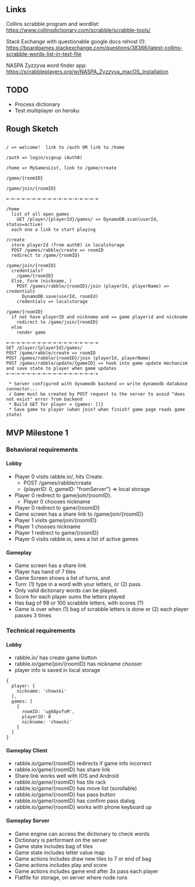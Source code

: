 ## Links

Collins scrabble program and wordlist:
https://www.collinsdictionary.com/scrabble/scrabble-tools/

Stack Exchange with questionable google docs rehost (!):
https://boardgames.stackexchange.com/questions/38366/latest-collins-scrabble-words-list-in-text-file

NASPA Zyzzyva word finder app:
https://scrabbleplayers.org/w/NASPA_Zyzzyva_macOS_Installation

## TODO

- Process dictionary
- Test multiplayer on heroku

## Rough Sketch

```

/ => welcome!  link to /auth OR link to /home

/auth => login/signup (Auth0)

/home => MyGamesList, link to /game/create

/game/{roomID}

/game/join/{roomID}

=-=-=-=-=-=-=-=-=-=-=-=-=-=-=-=-=-=

/home
  list of all open games
    GET /player/{playerId}/games/ => DynamoDB.scan(userId, status=active)
  each one a link to start playing

/create
  store playerId (from auth0) in localstorage
  POST /games/rabble/create => roomID
  redirect to /game/{roomID}

/game/join/{roomID}
  credentials?
    /game/{roomID}
  Else, Form (nickname, )
    POST /games/rabble/{roomID}/join (playerId, playerName) => credentials
      DynamoDB.save(userId, roomId)
    credentials => localstorage

/game/{roomID}
  if not have playerID and nickname and == game playerid and nickname
    redirect to /game/join/{roomID}
  else
    render game

=-=-=-=-=-=-=-=-=-=-=-=-=-=-=-=-=-=
GET /player/{playerId}/games/
POST /game/rabble/create => roomID
POST /games/rabble/{roomID}/join (playerId, playerName)
POST /games/rabble/update/{gameID} => hook into game update mechanism and save state to player when game updates
=-=-=-=-=-=-=-=-=-=-=-=-=-=-=-=-=-=

 * Server configured with dynamodb backend => write dynamodb database connector...
 √ Game must be created by POST request to the server to avoid "does not exist" error from backend
 * Build GET for player = {games: []}
 * Save game to player (when join? when finish? game page reads game state)

```

## MVP Milestone 1

### Behavioral requirements

#### Lobby

- Player 0 visits rabble.io/, hits Create.
  - POST /games/rabble/create
  - {playerID: 0, gameID: "fromServer"} => local storage
- Player 0 redirect to game/join/{roomID}.
  - Player 0 chooses nickname
- Player 0 redirect to game/{roomID}
- Game screen has a share link to /game/join/{roomID}
- Player 1 visits game/join/{roomID}
- Player 1 chooses nickname
- Player 1 redirect to game/{roomID}
- Player 0 visits rabble.io, sees a list of active games

#### Gameplay

- Game screen has a share link
- Player has hand of 7 tiles
- Game Screen shows a list of turns, and
- Turn: (1) type in a word with your letters, or (2) pass.
- Only valid dictionary words can be played.
- Score for each player sums the letters played
- Has bag of 98 or 100 scrabble letters, with scores (?)
- Game is over when (1) bag of scrabble letters is done or (2) each player passes 3 times

### Technical requirements

#### Lobby

- rabble.io/ has create game button
- rabble.io/game/join/{roomID} has nickname chooser
- player info is saved in local storage

```
{
  player: {
    nickname: 'chowski'
  },
  games: [
    {
      roomID: 'ug68pvfvM',
      playerID: 0
      nickname: 'chowski'
    }
  ]
}
```

#### Gameplay Client

- rabble.io/game/{roomID} redirects if game info incorrect
- rabble.io/game/{roomID} has share link
- Share link works well with IOS and Android
- rabble.io/game/{roomID} has tile rack
- rabble.io/game/{roomID} has move list (scrollable)
- rabble.io/game/{roomID} has pass button
- rabble.io/game/{roomID} has confirm pass dialog
- rabble.io/game/{roomID} works with phone keyboard up

#### Gameplay Server

- Game engine can access the dictionary to check words
- Dictionary is performant on the server
- Game state includes bag of tiles
- Game state includes letter value map
- Game actions includes draw new tiles to 7 or end of bag
- Game actions includes play and score
- Game actions includes game end after 3x pass each player
- Flatfile for storage, on server where node runs
